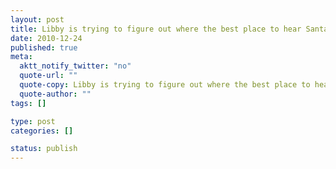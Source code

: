 ```yaml
--- 
layout: post
title: Libby is trying to figure out where the best place to hear Santa's jingles, so she can race to sleep
date: 2010-12-24
published: true
meta: 
  aktt_notify_twitter: "no"
  quote-url: ""
  quote-copy: Libby is trying to figure out where the best place to hear Santa's jingles, so she can race to sleep
  quote-author: ""
tags: []

type: post
categories: []

status: publish
---
```


